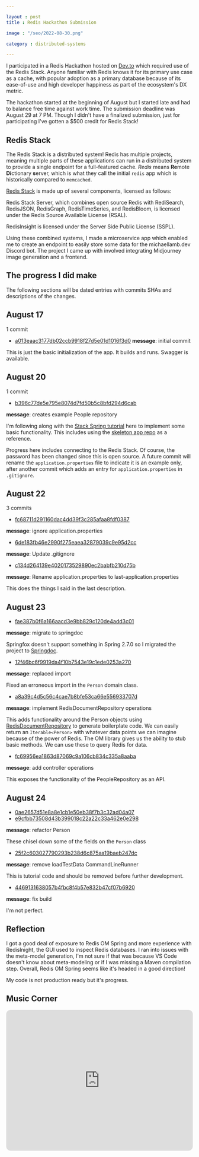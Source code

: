 ```yaml
---

layout : post
title : Redis Hackathon Submission

image : "/seo/2022-08-30.png"

category : distributed-systems

---
```


I participated in a Redis Hackathon hosted on [Dev.to][dev.to] which required use of the Redis Stack. Anyone familiar with Redis knows it for its primary use case as a cache, with popular adoption as a primary database because of its ease-of-use and high developer happiness as part of the ecosystem's DX metric.

The hackathon started at the beginning of August but I started late and had to balance free time against work time. The submission deadline was August 29 at 7 PM. Though I didn't have a finalized submission, just for participating I've gotten a $500 credit for Redis Stack!

## Redis Stack

The Redis Stack is a distributed system! Redis has multiple projects, meaning multiple parts of these applications can run in a distributed system to provide a single endpoint for a full-featured cache. _Redis_ means **Re**mote **Di**ctionary **s**erver, which is what they call the initial `redis` app which is historically compared to `memcached`.

[Redis Stack][redis-stack] is made up of several components, licensed as follows:

Redis Stack Server, which combines open source Redis with RediSearch, RedisJSON, RedisGraph, RedisTimeSeries, and RedisBloom, is licensed under the Redis Source Available License (RSAL).

RedisInsight is licensed under the Server Side Public License (SSPL).

Using these combined systems, I made a microservice app which enabled me to create an endpoint to easily store some data for the michaellamb.dev Discord bot. The project I came up with involved integrating Midjourney image generation and a frontend.

## The progress I did make

The following sections will be dated entries with commits SHAs and descriptions of the changes.

## August 17

1 commit

- [a013eaac3177db02ccb9918f27d5e01d1016f3d0][a013eaac3177db02ccb9918f27d5e01d1016f3d0]
**message**: initial commit

This is just the basic initialization of the app. It builds and runs. Swagger is available.

## August 20

1 commit

- [b396c77de5e795e8074d7fd50b5c8bfd294d6cab][b396c77de5e795e8074d7fd50b5c8bfd294d6cab]

**message**: creates example People repository

I'm following along with the [Stack Spring tutorial][stack-spring-tutorial] here to implement some basic functionality. This includes using the [skeleton app repo][skeleton-app] as a reference.

Progress here includes connecting to the Redis Stack. Of course, the password has been changed since this is open source. A future commit will rename the `application.properties` file to indicate it is an example only, after another commit which adds an entry for `application.properties` in `.gitignore`.

## August 22

3 commits

- [fc68711d291160dac4dd39f3c285afaa8fdf0387][fc68711d291160dac4dd39f3c285afaa8fdf0387]

**message**: ignore application.properties

- [6de183fb46e2990f275eaea32879039c9e95d2cc][6de183fb46e2990f275eaea32879039c9e95d2cc]

**message**: Update .gitignore

- [c134d264139e4020173529890ec2babfb210d75b][c134d264139e4020173529890ec2babfb210d75b]

**message**: Rename application.properties to last-application.properties

This does the things I said in the last description.

## August 23

- [fae387b0f6a166aacd3e9bb829c120de4add3c01][fae387b0f6a166aacd3e9bb829c120de4add3c01]

**message**: migrate to springdoc

Springfox doesn't support something in Spring 2.7.0 so I migrated the project to [Springdoc][springdoc].

- [12f46bc6f9919da4f10b7543e19c1ede0253a270][12f46bc6f9919da4f10b7543e19c1ede0253a270]

**message**: replaced import

Fixed an erroneous import in the `Person` domain class.

- [a8a39c4d5c56c4cae7b8bfe53ca66e556933707d][a8a39c4d5c56c4cae7b8bfe53ca66e556933707d]

**message**: implement RedisDocumentRepository operations

This adds functionality around the Person objects using [RedisDocumentRepository][skeleton-app#repository] to generate boilerplate code. We can easily return an `Iterable<Person>` with whatever data points we can imagine because of the power of Redis. The OM library gives us the ability to stub basic methods. We can use these to query Redis for data.

- [fc69956ea1863d87069c9a106cb834c335a8aaba][fc69956ea1863d87069c9a106cb834c335a8aaba]

**message**: add controller operations

This exposes the functionality of the PeopleRepository as an API.

## August 24

- [0ae2657d51e8a8e1cb1e50eb38f7b3c32ad04a07][0ae2657d51e8a8e1cb1e50eb38f7b3c32ad04a07]
- [e9cfbb73508d43b399018c22a22c33a462e0e298][e9cfbb73508d43b399018c22a22c33a462e0e298]

**message**: refactor Person

These chisel down some of the fields on the `Person` class

- [25f2c603027790293b238d6c875aa19baeb247dc][25f2c603027790293b238d6c875aa19baeb247dc]

**message**: remove loadTestData CommandLineRunner

This is tutorial code and should be removed before further development.

- [4469131638057b4fbc8f4b57e832b47cf07b6920][4469131638057b4fbc8f4b57e832b47cf07b6920]

**message**: fix build

I'm not perfect.

## Reflection

I got a good deal of exposure to Redis OM Spring and more experience with RedisInight, the GUI used to inspect Redis databases. I ran into issues with the meta-model generation, I'm not sure if that was because VS Code doesn't know about meta-modeling or if I was missing a Maven compilation step. Overall, Redis OM Spring seems like it's headed in a good direction!

My code is not production ready but it's progress.

## Music Corner

<iframe style="border-radius:12px" src="https://open.spotify.com/embed/track/5BZocbCgFBRjGHMwhzssbO?utm_source=generator" width="100%" height="380" frameBorder="0" allowfullscreen="" allow="autoplay; clipboard-write; encrypted-media; fullscreen; picture-in-picture"></iframe>

<!-- docs -->
[dev.to]: https://dev.to
[skeleton-app]: https://github.com/redis-developer/redis-om-spring-skeleton-app
[skeleton-app#repository]: https://github.com/redis-developer/redis-om-spring-skeleton-app#-the-repository
[redis-stack]: https://redis.io/docs/stack/
[stack-spring-tutorial]: https://redis.io/docs/stack/get-started/tutorials/stack-spring/
[springdoc]: https://springdoc.org/migrating-from-springfox.html
<!-- commit shas -->
<!-- 8/17 -->
[a013eaac3177db02ccb9918f27d5e01d1016f3d0]: https://github.com/michaellambgelo/stackathon/commit/a013eaac3177db02ccb9918f27d5e01d1016f3d0
<!-- 8/20 -->
[b396c77de5e795e8074d7fd50b5c8bfd294d6cab]: https://github.com/michaellambgelo/stackathon/commit/b396c77de5e795e8074d7fd50b5c8bfd294d6cab
<!-- 8/22 -->
[fc68711d291160dac4dd39f3c285afaa8fdf0387]: https://github.com/michaellambgelo/stackathon/commit/fc68711d291160dac4dd39f3c285afaa8fdf0387
[6de183fb46e2990f275eaea32879039c9e95d2cc]: https://github.com/michaellambgelo/stackathon/commit/6de183fb46e2990f275eaea32879039c9e95d2cc
[c134d264139e4020173529890ec2babfb210d75b]: https://github.com/michaellambgelo/stackathon/commit/c134d264139e4020173529890ec2babfb210d75b
<!-- 8/23 -->
[fae387b0f6a166aacd3e9bb829c120de4add3c01]: https://github.com/michaellambgelo/stackathon/commit/fae387b0f6a166aacd3e9bb829c120de4add3c01
[12f46bc6f9919da4f10b7543e19c1ede0253a270]: https://github.com/michaellambgelo/stackathon/commit/12f46bc6f9919da4f10b7543e19c1ede0253a270
[a8a39c4d5c56c4cae7b8bfe53ca66e556933707d]: https://github.com/michaellambgelo/stackathon/commit/a8a39c4d5c56c4cae7b8bfe53ca66e556933707d
[fc69956ea1863d87069c9a106cb834c335a8aaba]: https://github.com/michaellambgelo/stackathon/commit/fc69956ea1863d87069c9a106cb834c335a8aaba
<!-- 8/24 -->
[0ae2657d51e8a8e1cb1e50eb38f7b3c32ad04a07]: https://github.com/michaellambgelo/stackathon/commit/0ae2657d51e8a8e1cb1e50eb38f7b3c32ad04a07
[e9cfbb73508d43b399018c22a22c33a462e0e298]: https://github.com/michaellambgelo/stackathon/commit/e9cfbb73508d43b399018c22a22c33a462e0e298
[25f2c603027790293b238d6c875aa19baeb247dc]: https://github.com/michaellambgelo/stackathon/commit/25f2c603027790293b238d6c875aa19baeb247dc
[4469131638057b4fbc8f4b57e832b47cf07b6920]: https://github.com/michaellambgelo/stackathon/commit/4469131638057b4fbc8f4b57e832b47cf07b6920
